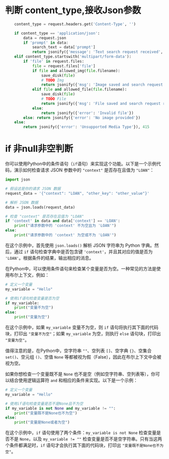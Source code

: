 # 判断 content_type,接收Json参数

```python
    content_type = request.headers.get('Content-Type', '')

    if content_type == 'application/json':
        data = request.json
        if 'prompt' in data:
            search_text = data['prompt']
            return jsonify({'message': 'Text search request received', 'search_text': search_text})
    elif content_type.startswith('multipart/form-data'):
        if 'file' in request.files:
            file = request.files['file']
            if file and allowed_img(file.filename):
                save_disk(file)
                # TODO Img
                return jsonify({'msg': 'Image saved and search request received successfully'})
            elif file and allowed_file(file.filename):
                save_disk(file)
                # TODO File
                return jsonify({'msg': 'File saved and search request received successfully'})
            else:
                return jsonify({'error': 'Invalid file'})
        else: return jsonify({'error': 'No image provided'})
    else:
        return jsonify({'error': 'Unsupported Media Type'}), 415
```

# if 非null非空判断

你可以使用Python中的条件语句（`if`语句）来实现这个功能。以下是一个示例代码，演示如何检查请求 JSON 参数中的 `"context"` 是否存在且值为 `"LOAN"`：

```python
import json

# 假设这是你的请求 JSON 数据
request_data = '{"context": "LOAN", "other_key": "other_value"}'

# 解析 JSON 数据
data = json.loads(request_data)

# 检查 "context" 是否存在且值为 "LOAN"
if 'context' in data and data['context'] == 'LOAN':
    print("请求参数中的 'context' 不为空且为 'LOAN'")
else:
    print("请求参数中的 'context' 为空或不为 'LOAN'")
```

在这个示例中，首先使用 `json.loads()` 解析 JSON 字符串为 Python 字典。然后，通过 `if` 语句检查字典中是否包含键 `'context'`，并且其对应的值是否为 `'LOAN'`。根据条件的结果，输出相应的消息。

在Python中，可以使用条件语句来检查某个变量是否为空。一种常见的方法是使用布尔上下文，例如：

```python
# 定义一个变量
my_variable = "Hello"

# 使用if语句检查变量是否为空
if my_variable:
    print("变量不为空")
else:
    print("变量为空")
```

在这个示例中，如果 `my_variable` 变量不为空，则 `if` 语句将执行其下面的代码块，打印出 `"变量不为空"`；如果 `my_variable` 为空，则执行 `else` 语句块，打印出 `"变量为空"`。

值得注意的是，在Python中，空字符串 `""`、空列表 `[]`、空字典 `{}`、空集合 `set()`、空元组 `()`、空值 `None` 等都被视为假（False），因此在布尔上下文中会被视为空。

如果你想检查一个变量既不是 `None` 也不是空（例如空字符串、空列表等），你可以结合使用逻辑运算符 `and` 和相应的条件来实现。以下是一个示例：

```python
# 定义一个变量
my_variable = "Hello"

# 使用if语句检查变量是否不是None且不为空
if my_variable is not None and my_variable != "":
    print("变量既不是None也不为空")
else:
    print("变量是None或者为空")
```

在这个示例中，`if` 语句使用了两个条件：`my_variable is not None` 检查变量是否不是 `None`，以及 `my_variable != ""` 检查变量是否不是空字符串。只有当这两个条件都满足时，`if` 语句才会执行其下面的代码块，打印出 `"变量既不是None也不为空"`。
